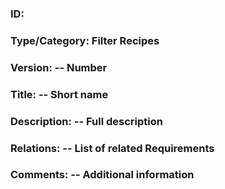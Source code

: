 ### ID: 

### Type/Category: Filter Recipes
### Version: -- Number

### Title: -- Short name 

### Description: -- Full description

### Relations: -- List of related Requirements

### Comments: -- Additional information
